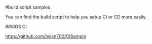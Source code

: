 #build script samples

You can find the build script to help you setup CI or CD more easily.

###iOS CI

<https://github.com/lvjian700/CISample>

